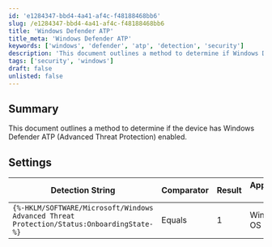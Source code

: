 ```yaml
---
id: 'e1284347-bbd4-4a41-af4c-f48188468bb6'
slug: /e1284347-bbd4-4a41-af4c-f48188468bb6
title: 'Windows Defender ATP'
title_meta: 'Windows Defender ATP'
keywords: ['windows', 'defender', 'atp', 'detection', 'security']
description: 'This document outlines a method to determine if Windows Defender Advanced Threat Protection (ATP) is enabled on a device. It includes settings and detection strings necessary for the evaluation.'
tags: ['security', 'windows']
draft: false
unlisted: false
---
```


## Summary

This document outlines a method to determine if the device has Windows Defender ATP (Advanced Threat Protection) enabled.

## Settings

| Detection String                                                                 | Comparator | Result | Applicable OS |
|----------------------------------------------------------------------------------|------------|--------|----------------|
| `{%-HKLM/SOFTWARE/Microsoft/Windows Advanced Threat Protection/Status:OnboardingState-%}` | Equals     | 1      | Windows OS     |

